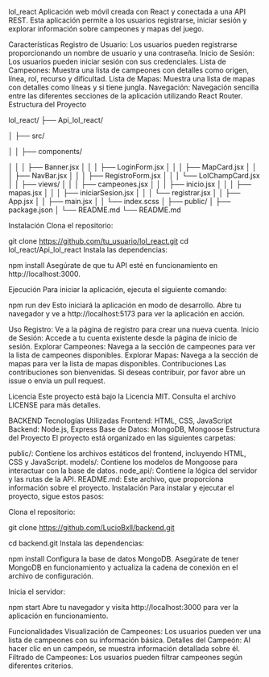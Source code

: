 lol_react
Aplicación web móvil creada con React y conectada a una API REST. Esta aplicación permite a los usuarios registrarse, iniciar sesión y explorar información sobre campeones y mapas del juego.

Características
Registro de Usuario: Los usuarios pueden registrarse proporcionando un nombre de usuario y una contraseña.
Inicio de Sesión: Los usuarios pueden iniciar sesión con sus credenciales.
Lista de Campeones: Muestra una lista de campeones con detalles como origen, línea, rol, recurso y dificultad.
Lista de Mapas: Muestra una lista de mapas con detalles como líneas y si tiene jungla.
Navegación: Navegación sencilla entre las diferentes secciones de la aplicación utilizando React Router.
Estructura del Proyecto


lol_react/
├── Api_lol_react/

│   ├── src/

│   │   ├── components/

│   │   │   ├── Banner.jsx
│   │   │   ├── LoginForm.jsx
│   │   │   ├── MapCard.jsx
│   │   │   ├── NavBar.jsx
│   │   │   ├── RegistroForm.jsx
│   │   │   └── LolChampCard.jsx
│   │   ├── views/
│   │   │   ├── campeones.jsx
│   │   │   ├── inicio.jsx
│   │   │   ├── mapas.jsx
│   │   │   ├── iniciarSesion.jsx
│   │   │   └── registrar.jsx
│   │   ├── App.jsx
│   │   ├── main.jsx
│   │   └── index.scss
│   ├── public/
│   ├── package.json
│   └── README.md
└── README.md


Instalación
Clona el repositorio:

git clone https://github.com/tu_usuario/lol_react.git
cd lol_react/Api_lol_react
Instala las dependencias:

npm install
Asegúrate de que tu API esté en funcionamiento en http://localhost:3000.

Ejecución
Para iniciar la aplicación, ejecuta el siguiente comando:

npm run dev
Esto iniciará la aplicación en modo de desarrollo. Abre tu navegador y ve a http://localhost:5173 para ver la aplicación en acción.

Uso
Registro: Ve a la página de registro para crear una nueva cuenta.
Inicio de Sesión: Accede a tu cuenta existente desde la página de inicio de sesión.
Explorar Campeones: Navega a la sección de campeones para ver la lista de campeones disponibles.
Explorar Mapas: Navega a la sección de mapas para ver la lista de mapas disponibles.
Contribuciones
Las contribuciones son bienvenidas. Si deseas contribuir, por favor abre un issue o envía un pull request.

Licencia
Este proyecto está bajo la Licencia MIT. Consulta el archivo LICENSE para más detalles.

BACKEND
Tecnologías Utilizadas
Frontend: HTML, CSS, JavaScript
Backend: Node.js, Express
Base de Datos: MongoDB, Mongoose
Estructura del Proyecto
El proyecto está organizado en las siguientes carpetas:

public/: Contiene los archivos estáticos del frontend, incluyendo HTML, CSS y JavaScript.
models/: Contiene los modelos de Mongoose para interactuar con la base de datos.
node_api/: Contiene la lógica del servidor y las rutas de la API.
README.md: Este archivo, que proporciona información sobre el proyecto.
Instalación
Para instalar y ejecutar el proyecto, sigue estos pasos:

Clona el repositorio:

git clone https://github.com/LucioBxll/backend.git

cd backend.git
Instala las dependencias:

npm install
Configura la base de datos MongoDB. Asegúrate de tener MongoDB en funcionamiento y actualiza la cadena de conexión en el archivo de configuración.

Inicia el servidor:

npm start
Abre tu navegador y visita http://localhost:3000 para ver la aplicación en funcionamiento.

Funcionalidades
Visualización de Campeones: Los usuarios pueden ver una lista de campeones con su información básica.
Detalles del Campeón: Al hacer clic en un campeón, se muestra información detallada sobre él.
Filtrado de Campeones: Los usuarios pueden filtrar campeones según diferentes criterios.
